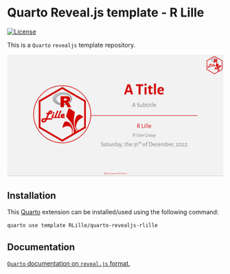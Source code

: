 # Quarto Reveal.js template - R Lille

<!-- badges: start -->
[![License](https://img.shields.io/github/license/RLille/quarto-revealjs-rlille)](LICENSE)
<!-- badges: end -->

This is a `Quarto` `revealjs` template repository.

![Screenshot of title slide with R Lille logo in the top right corner, a white-ish background, a logo in the left surroundered by a red border, and in the right side, a block center aligned with, from top to bottom, a title, a subtitle, a red horizontal line, the author, and the date. The footer of the slide includes R Lille website and the CC-By license.](template.png)

## Installation

This [Quarto](quarto.org) extension can be installed/used using the following command:

```bash
quarto use template RLille/quarto-revealjs-rlille
```

## Documentation

[`Quarto` documentation on `reveal.js` format.](https://quarto.org/docs/presentations/revealjs/)
